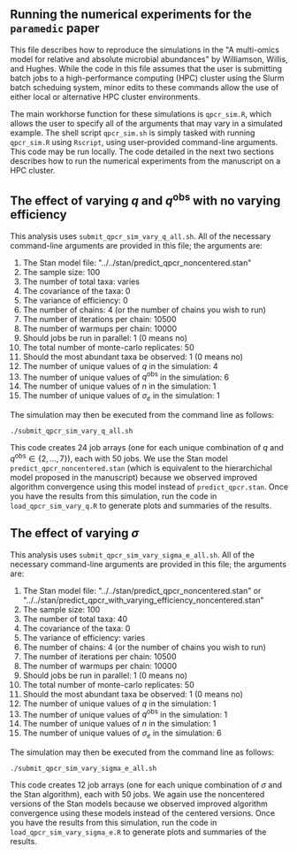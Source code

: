 ## Running the numerical experiments for the `paramedic` paper

This file describes how to reproduce the simulations in the "A multi-omics model for relative and absolute microbial abundances" by Williamson, Willis, and Hughes. While the code in this file assumes that the user is submitting batch jobs to a high-performance computing (HPC) cluster using the Slurm batch scheduing system, minor edits to these commands allow the use of either local or alternative HPC cluster environments.

The main workhorse function for these simulations is `qpcr_sim.R`, which allows the user to specify all of the arguments that may vary in a simulated example. The shell script `qpcr_sim.sh` is simply tasked with running `qpcr_sim.R` using `Rscript`, using user-provided command-line arguments. This code may be run locally. The code detailed in the next two sections describes how to run the numerical experiments from the manuscript on a HPC cluster.

## The effect of varying $q$ and $q^\text{obs}$ with no varying efficiency

This analysis uses `submit_qpcr_sim_vary_q_all.sh`. All of the necessary command-line arguments are provided in this file; the arguments are:

1. The Stan model file: "../../stan/predict_qpcr_noncentered.stan"
2. The sample size: 100
3. The number of total taxa: varies
4. The covariance of the taxa: 0
5. The variance of efficiency: 0
6. The number of chains: 4 (or the number of chains you wish to run)
7. The number of iterations per chain: 10500
8. The number of warmups per chain: 10000
9. Should jobs be run in parallel: 1 (0 means no)
10. The total number of monte-carlo replicates: 50
11. Should the most abundant taxa be observed: 1 (0 means no)
12. The number of unique values of $q$ in the simulation: 4
13. The number of unique values of $q^\text{obs}$ in the simulation: 6
14. The number of unique values of $n$ in the simulation: 1
15. The number of unique values of $\sigma_e$ in the simulation: 1

The simulation may then be executed from the command line as follows:

```{sh}
./submit_qpcr_sim_vary_q_all.sh
```

This code creates 24 job arrays (one for each unique combination of $q$ and $q^\text{obs} \in \{2, \dots, 7\}$), each with 50 jobs. We use the Stan model `predict_qpcr_noncentered.stan` (which is equivalent to the hierarchichal model proposed in the manuscript) because we observed improved algorithm convergence using this model instead of `predict_qpcr.stan`. Once you have the results from this simulation, run the code in `load_qpcr_sim_vary_q.R` to generate plots and summaries of the results.

## The effect of varying $\sigma$

This analysis uses `submit_qpcr_sim_vary_sigma_e_all.sh`. All of the necessary command-line arguments are provided in this file; the arguments are:

1. The Stan model file: "../../stan/predict_qpcr_noncentered.stan" or "../../stan/predict_qpcr_with_varying_efficiency_noncentered.stan" 
2. The sample size: 100
3. The number of total taxa: 40
4. The covariance of the taxa: 0
5. The variance of efficiency: varies
6. The number of chains: 4 (or the number of chains you wish to run)
7. The number of iterations per chain: 10500
8. The number of warmups per chain: 10000
9. Should jobs be run in parallel: 1 (0 means no)
10. The total number of monte-carlo replicates: 50
11. Should the most abundant taxa be observed: 1 (0 means no)
12. The number of unique values of $q$ in the simulation: 1
13. The number of unique values of $q^\text{obs}$ in the simulation: 1
14. The number of unique values of $n$ in the simulation: 1
15. The number of unique values of $\sigma_e$ in the simulation: 6

The simulation may then be executed from the command line as follows:

```{sh}
./submit_qpcr_sim_vary_sigma_e_all.sh
```

This code creates 12 job arrays (one for each unique combination of $\sigma$ and the Stan algorithm), each with 50 jobs. We again use the noncentered versions of the Stan models because we observed improved algorithm convergence using these models instead of the centered versions. Once you have the results from this simulation, run the code in `load_qpcr_sim_vary_sigma_e.R` to generate plots and summaries of the results.  